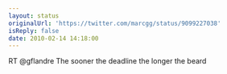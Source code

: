 ```yaml
---
layout: status
originalUrl: 'https://twitter.com/marcgg/status/9099227038'
isReply: false
date: 2010-02-14 14:18:00
---
```


RT @gflandre The sooner the deadline the longer the beard

